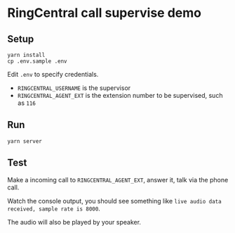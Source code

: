 # RingCentral call supervise demo

## Setup

```
yarn install
cp .env.sample .env
```

Edit `.env` to specify credentials.

 - `RINGCENTRAL_USERNAME` is the supervisor
 - `RINGCENTRAL_AGENT_EXT` is the extension number to be supervised, such as `116`


## Run

```
yarn server
```


## Test

Make a incoming call to `RINGCENTRAL_AGENT_EXT`, answer it, talk via the phone call.

Watch the console output, you should see something like `live audio data received, sample rate is 8000`.

The audio will also be played by your speaker.
